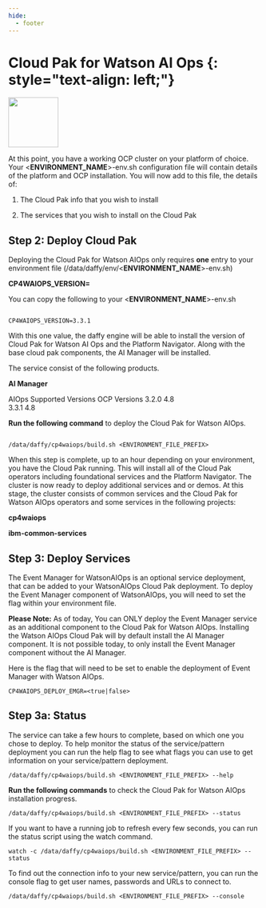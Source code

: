 ```yaml
---
hide:
  - footer
---
```


Cloud Pak for Watson AI Ops {: style="text-align: left;"}
===============
<img src='../images/WAIOPS.png'
       style="width:100px;height:100px;"/>

At this point, you have a working OCP cluster on your platform of choice. Your <**ENVIRONMENT_NAME**>-env.sh configuration file will contain details of the platform and OCP installation. You will now add to this file, the details of:

1) The Cloud Pak info that you wish to install

2) The services that you wish to install on the Cloud Pak



## Step 2: Deploy Cloud Pak

Deploying the Cloud Pak for Watson AIOps only requires **one** entry to your environment file (/data/daffy/env/<**ENVIRONMENT_NAME**>-env.sh)

**CP4WAIOPS_VERSION=<version>**

You can copy the following to your <**ENVIRONMENT_NAME**>-env.sh

```

CP4WAIOPS_VERSION=3.3.1
```

With this one value, the daffy engine will be able to install the version of Cloud Pak for Watson AI Ops and the Platform Navigator. Along with the base cloud pak components, the AI Manager will be installed.

The service consist of the following products.

**AI Manager**

AIOps Supported Versions	OCP Versions
3.2.0  	4.8  
3.3.1  	4.8

**Run the following command** to deploy the Cloud Pak for Watson AIOps.

```

/data/daffy/cp4waiops/build.sh <ENVIRONMENT_FILE_PREFIX>
```

When this step is complete, up to an hour depending on your environment, you have the Cloud Pak running. This will install all of the Cloud Pak operators including foundational services and the Platform Navigator. The cluster is now ready to deploy additional services and or demos.  At this stage, the cluster consists  of common services and the Cloud Pak for Watson AIOps operators and some services in the following projects:

**cp4waiops**

**ibm-common-services**

## Step 3: Deploy Services

The Event Manager for WatsonAIOps is an optional service deployment, that can be added to your WatsonAIOps Cloud Pak deployment. To deploy the Event Manager component of WatsonAIOps, you will need to set the flag within your environment file.

**Please Note:** As of today, You can ONLY deploy the Event Manager service as an additional component to the Cloud Pak for Watson AIOps. Installing the Watson AIOps Cloud Pak will by default install the AI Manager component. It is not possible today, to only install the Event Manager component without the AI Manager.  

Here is the flag that will need to be set to enable the deployment of Event Manager with Watson AIOps.

```
CP4WAIOPS_DEPLOY_EMGR=<true|false>
```
## Step 3a: Status

The service can take a few hours to complete, based on which one you chose to deploy. To help monitor the status of the service/pattern deployment you can run the help flag to see what flags you can use to get information on your service/pattern deployment.

```
/data/daffy/cp4waiops/build.sh <ENVIRONMENT_FILE_PREFIX> --help
```

**Run the following commands** to check the Cloud Pak for Watson AIOps installation progress.

```
/data/daffy/cp4waiops/build.sh <ENVIRONMENT_FILE_PREFIX> --status
```

If you want to have a running job to refresh every few seconds,  you can run the status script using the watch command.

```
watch -c /data/daffy/cp4waiops/build.sh <ENVIRONMENT_FILE_PREFIX> --status
```

To find out the connection info to your new service/pattern, you can run the console flag to get user names, passwords and URLs to connect to.

```
/data/daffy/cp4waiops/build.sh <ENVIRONMENT_FILE_PREFIX> --console
```
